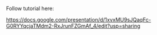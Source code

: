 Follow tutorial here:

https://docs.google.com/presentation/d/1xvxMU9sJQaqFc-G0RYYqcjaTMdm2-RxJrunFZGmAf_4/edit?usp=sharing
